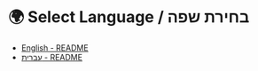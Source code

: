 # 🌍 Select Language / בחירת שפה

- [English - README](https://github.com/Avigail3648/Mastermind-Game/blob/master/README.en.md)
- [עברית - README](https://github.com/Avigail3648/Mastermind-Game/blob/master/README.he.md)
